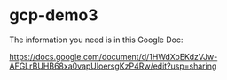 # gcp-demo3

The information you need is in this Google Doc:

https://docs.google.com/document/d/1HWdXoEKdzVJw-AFGLrBUHB68xa0vapUIoersgKzP4Rw/edit?usp=sharing

